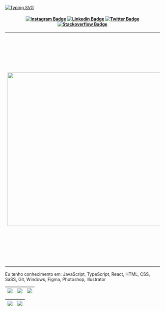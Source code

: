 [![Typing SVG](https://readme-typing-svg.herokuapp.com/?color=FAFAD2&size=35&center=true&vCenter=true&width=1000&lines=Olá,+Seja+Bem+Vindo(as);Sou+Paulo+Marques;Tenho+22+anos;Desevolvedor+Android)](https://git.io/typing-svg)
<h4 align="center">

[![Instagram Badge](https://img.shields.io/badge/-instagram-red?style=for-the-badge&logo=instagram&logoColor=white&link=https://github.com/paulomarquesdev)](https://www.instagram.com/soupaulort/)
[![Linkedin Badge](https://img.shields.io/badge/-Linkedin-blue?style=for-the-badge&logo=Linkedin&logoColor=white&link=https://github.com/paulomarquesdev)](https://www.linkedin.com/in/paulomarquesdev/)
[![Twitter Badge](https://img.shields.io/badge/twitter-%2300acee.svg?&style=for-the-badge&logo=twitter&logoColor=white&link=https://github.com/paulomarquesdev)](https://twitter.com/paulomarquesdev)
[![Stackoverflow Badge](https://img.shields.io/badge/stackoverflow-%23F28032.svg?&style=for-the-badge&logo=stackoverflow&logoColor=white&link=https://github.com/paulomarquesdev)](https://stackoverflow.com/users/11788674/paulo-marques)

</h4>

<table border="0" cellspacing="0" cellpadding="0">
  <tr>
    <td style="border: 0";>
      <img width="500" src="https://skilsful.com/wp-content/uploads/2021/08/cover-lg.png" />
    </td>
    <td style="border: 0";>
      <p>
        Sou estudante de desenvolvimento mobile. Atualmente resido em Brasília - DF. Sou curioso, entusiasmado e um pouco pragmático. Amo aprender coisas novas e descobrir maneiras diferentes de lidar com um mesmo problema.
      </p>
      <ul>
        <li>
          🔭 No momento, estou estudando e aplicando para vagas na área de mobile.
        </li>
        <li>
          🌱 Atualmente estou estudando Java, Kotlin e Android.
        </li>
        <li>
          ⚡ Spoiler: Amo um bom desafio!
        </li>
      </ul>
    </td>
  </tr>
</table>

Eu tenho conhecimento em: JavaScript, TypeScript, React, HTML, CSS, SaSS, Git, Windows, Figma, Photoshop, Illustrator

| ![](http://github-profile-summary-cards.vercel.app/api/cards/stats?username=paulomarquesdev&theme=nord_dark) | ![](http://github-profile-summary-cards.vercel.app/api/cards/repos-per-language?username=paulomarquesdev&hide=Html&theme=nord_dark) | ![](http://github-profile-summary-cards.vercel.app/api/cards/most-commit-language?username=paulomarquesdev&theme=nord_dark) |
| :-: | :-: | :-: |

| ![](http://github-profile-summary-cards.vercel.app/api/cards/profile-details?username=paulomarquesdev&theme=nord_dark) | ![](https://github-readme-streak-stats.herokuapp.com/?user=paulomarquesdev&hide_border=false&date_format=M%20j%5B%2C%20Y%5D&background=2D3742&stroke=2D3742&ring=6bbbca&fire=6bbbca&currStreakNum=fff&sideNums=6bbbca&currStreakLabel=6bbbca&sideLabels=fff&dates=fff) |
| :-: | :-: |
